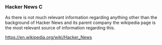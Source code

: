 ### Hacker News C

As there is not much relevant information regarding anything other than the background of Hacker News and its parent company the wikipedia page is the most relevant source of information regarding this.

https://en.wikipedia.org/wiki/Hacker_News
